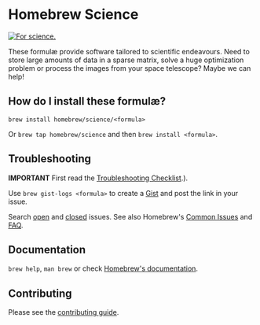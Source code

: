 # Homebrew Science
[![For science.](http://i.imgur.com/Bswp1.png)](http://xkcd.com/585)

These formulæ provide software tailored to scientific endeavours. Need to store
large amounts of data in a sparse matrix, solve a huge optimization problem or
process the images from your space telescope? Maybe we can help!

## How do I install these formulæ?
`brew install homebrew/science/<formula>`

Or `brew tap homebrew/science` and then `brew install <formula>`.

## Troubleshooting
**IMPORTANT** First read the [Troubleshooting Checklist](https://github.com/Homebrew/brew/blob/master/share/doc/homebrew/Troubleshooting.md#troubleshooting).).

Use `brew gist-logs <formula>` to create a [Gist](https://gist.github.com/) and post the link in your issue.

Search [open](https://github.com/Homebrew/homebrew-science/issues?state=open) and [closed](https://github.com/Homebrew/homebrew-science/issues?state=closed) issues. See also Homebrew's  [Common Issues](https://github.com/Homebrew/brew/blob/master/share/doc/homebrew/Common-Issues.md) and [FAQ](https://github.com/Homebrew/brew/blob/master/share/doc/homebrew/FAQ.md).

## Documentation
`brew help`, `man brew` or check [Homebrew's documentation](https://github.com/Homebrew/brew/tree/master/share/doc/homebrew#readme).

## Contributing
Please see the [contributing guide](https://github.com/Homebrew/homebrew-science/blob/master/.github/CONTRIBUTING.md).
